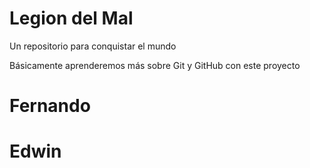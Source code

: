 # Legion del Mal
Un repositorio para conquistar el mundo

Básicamente aprenderemos más sobre Git y GitHub con este proyecto


# Fernando
# Edwin
